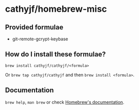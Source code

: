 # cathyjf/homebrew-misc

## Provided formulae

* git-remote-gcrypt-keybase

## How do I install these formulae?

`brew install cathyjf/cathyjf/<formula>`

Or `brew tap cathyjf/cathyjf` and then `brew install <formula>`.

## Documentation

`brew help`, `man brew` or check [Homebrew's documentation](https://docs.brew.sh).